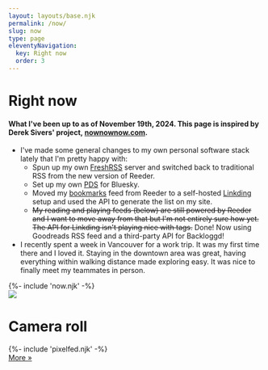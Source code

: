 ```yaml
---
layout: layouts/base.njk
permalink: /now/
slug: now
type: page
eleventyNavigation:
  key: Right now
  order: 3
---
```


# Right now

#### What I've been up to as of November 19th, 2024. This page is inspired by Derek Sivers' project, [nownownow.com](https://nownownow.com/about).

* I've made some general changes to my own personal software stack lately that I'm pretty happy with:
	* Spun up my own [FreshRSS](https://www.freshrss.org/) server and switched back to traditional RSS from the new version of Reeder.
	* Set up my own [PDS](https://github.com/bluesky-social/pds) for Bluesky.
	* Moved my [bookmarks](/#bookmarks-home) feed from Reeder to a self-hosted [Linkding](https://linkding.link/) setup and used the API to generate the list on my site.
	* ~~My reading and playing feeds (below) are still powered by Reeder and I want to move away from that but I'm not entirely sure how yet. The API for Linkding isn't playing nice with tags.~~ Done! Now using Goodreads RSS feed and a third-party API for Backloggd!
* I recently spent a week in Vancouver for a work trip. It was my first time there and I loved it. Staying in the downtown area was great, having everything within walking distance made exploring easy. It was nice to finally meet my teammates in person.

<div class="now-block">
	{%- include 'now.njk' -%}
</div>

<div class="now-media-block">
	<div class="tumblr-block-header">
		<img src="/img/card-badge-images.png">
		<h1>Camera roll</h1>
	</div>
	{%- include 'pixelfed.njk' -%}
	<div class="more-button-style"><a href="https://pixelfed.social/@crashthearcade">More »</a></div>
</div>
